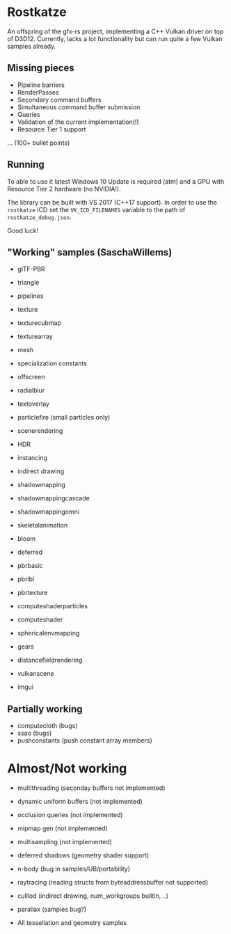 
# Rostkatze

An offspring of the gfx-rs project, implementing a C++ Vulkan driver on top of D3D12.
Currently, lacks a lot functionality but can run quite a few Vulkan samples already.

## Missing pieces

- Pipeline barriers
- RenderPasses
- Secondary command buffers
- Simultaneous command buffer submission
- Queries
- Validation of the current implementation(!)
- Resource Tier 1 support

... (100+ bullet points)

## Running

To able to use it latest Windows 10 Update is required (atm) and a GPU with Resource Tier 2 hardware (no NVIDIA!).

The library can be built with VS 2017 (C++17 support). In order to use the `rostkatze` ICD set the `VK_ICD_FILENAMES` variable to the path of `rostkatze_debug.json`.

Good luck!


## "Working" samples (SaschaWillems)

- glTF-PBR

- triangle
- pipelines
- texture
- texturecubmap
- texturearray
- mesh
- specialization constants
- offscreen
- radialblur
- textoverlay
- particlefire (small particles only)
- scenerendering
- HDR
- instancing
- indirect drawing
- shadowmapping
- shadowmappingcascade
- shadowmappingomni
- skeletalanimation
- bloom
- deferred
- pbrbasic
- pbribl
- pbrtexture
- computeshaderparticles
- computeshader
- sphericalenvmapping
- gears
- distancefieldrendering
- vulkanscene
- imgui

## Partially working

- computecloth (bugs)
- ssao (bugs)
- pushconstants (push constant array members)

# Almost/Not working

- multithreading (seconday buffers not implemented)
- dynamic uniform buffers (not implemented)
- occlusion queries (not implemented)
- mipmap gen (not implemented)
- multisampling (not implemented)
- deferred shadows (geometry shader support)
- n-body (bug in samples/UB/portability)
- raytracing (reading structs from byteaddressbuffer not supported)
- culllod (indirect drawing, num_workgroups builtin, ..)
- parallax (samples bug?)

- All tessellation and geometry samples
